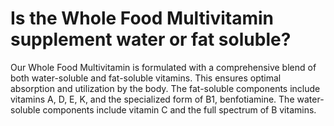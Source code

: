 # Is the Whole Food Multivitamin supplement water or fat soluble?

Our Whole Food Multivitamin is formulated with a comprehensive blend of both water-soluble and fat-soluble vitamins. This ensures optimal absorption and utilization by the body. The fat-soluble components include vitamins A, D, E, K, and the specialized form of B1, benfotiamine. The water-soluble components include vitamin C and the full spectrum of B vitamins.